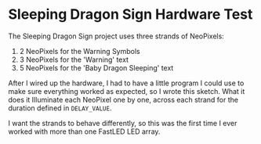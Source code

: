 # Sleeping Dragon Sign Hardware Test

The Sleeping Dragon Sign project uses three strands of NeoPixels:

1. 2 NeoPixels for the Warning Symbols
2. 3 NeoPixels for the 'Warning' text
3. 5 NeoPixels for the 'Baby Dragon Sleeping' text

After I wired up the hardware, I had to have a little program I could use to make sure everything worked as expected, so I wrote this sketch. What it does it Illuminate each NeoPixel one by one, across each strand for the duration defined in `DELAY_VALUE`. 

I want the strands to behave differently, so this was the first time I ever worked with more than one FastLED LED array. 

